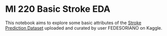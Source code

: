 # MI 220 Basic Stroke EDA

This notebook aims to explore some basic attributes of the [Stroke Prediction Dataset](https://www.kaggle.com/datasets/fedesoriano/stroke-prediction-dataset) uploaded and curated by user FEDESORIANO on Kaggle.